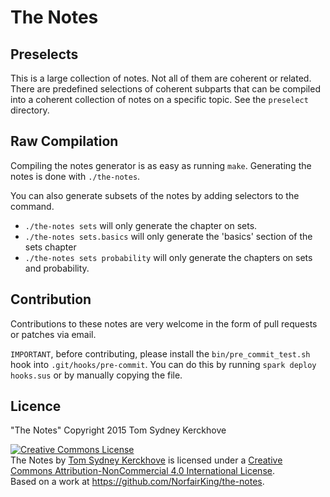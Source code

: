 # The Notes

## Preselects

This is a large collection of notes.
Not all of them are coherent or related.
There are predefined selections of coherent subparts that can be compiled into a coherent collection of notes on a specific topic.
See the `preselect` directory.

## Raw Compilation

Compiling the notes generator is as easy as running `make`.
Generating the notes is done with `./the-notes`.

You can also generate subsets of the notes by adding selectors to the command.

- `./the-notes sets` will only generate the chapter on sets.
- `./the-notes sets.basics` will only generate the 'basics' section of the sets chapter
- `./the-notes sets probability` will only generate the chapters on sets and probability.


## Contribution
Contributions to these notes are very welcome in the form of pull requests or patches via email.

`IMPORTANT`, before contributing, please install the `bin/pre_commit_test.sh` hook into `.git/hooks/pre-commit`. You can do this by running `spark deploy hooks.sus` or by manually copying the file.

## Licence
"The Notes"
Copyright 2015 Tom Sydney Kerckhove

<a rel="license" href="http://creativecommons.org/licenses/by-nc/4.0/"><img alt="Creative Commons License" style="border-width:0" src="https://i.creativecommons.org/l/by-nc/4.0/88x31.png" /></a><br /><span xmlns:dct="http://purl.org/dc/terms/" href="http://purl.org/dc/dcmitype/Text" property="dct:title" rel="dct:type">The Notes</span> by <a xmlns:cc="http://creativecommons.org/ns#" href="http://cs-syd.eu" property="cc:attributionName" rel="cc:attributionURL">Tom Sydney Kerckhove</a> is licensed under a <a rel="license" href="http://creativecommons.org/licenses/by-nc/4.0/">Creative Commons Attribution-NonCommercial 4.0 International License</a>.<br />Based on a work at <a xmlns:dct="http://purl.org/dc/terms/" href="https://github.com/NorfairKing/the-notes" rel="dct:source">https://github.com/NorfairKing/the-notes</a>.
